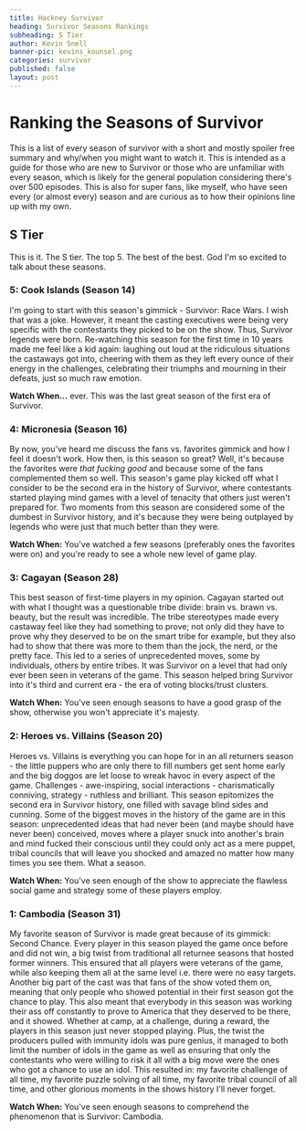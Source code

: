 ```yaml
---
title: Hackney Survivor
heading: Survivor Seasons Rankings
subheading: S Tier
author: Kevin Snell
banner-pic: kevins_kounsel.png
categories: survivor
published: false
layout: post
---
```


# Ranking the Seasons of Survivor
This is a list of every season of survivor with a short and mostly spoiler free summary and why/when you might want to watch it. This is intended as a guide for those who are new to Survivor or those who are unfamiliar with every season, which is likely for the general population considering there's over 500 episodes. This is also for super fans, like myself, who have seen every (or almost every) season and are curious as to how their opinions line up with my own.

## S Tier
This is it. The S tier. The top 5. The best of the best. God I'm so excited to talk about these seasons. 
### 5: Cook Islands (Season 14)
I'm going to start with this season's gimmick - Survivor: Race Wars. I wish that was a joke. However, it meant the casting executives were being very specific with the contestants they picked to be on the show. Thus, Survivor legends were born. Re-watching this season for the first time in 10 years made me feel like a kid again: laughing out loud at the ridiculous situations the castaways got into, cheering with them as they left every ounce of their energy in the challenges, celebrating their triumphs and mourning in their defeats, just so much raw emotion. 

**Watch When...** ever. This was the last great season of the first era of Survivor. 
### 4: Micronesia (Season 16)
By now, you've heard me discuss the fans vs. favorites gimmick and how I feel it doesn't work. How then, is this season so great? Well, it's because the favorites were *that fucking good* and because some of the fans complemented them so well. This season's game play kicked off what I consider to be the second era in the history of Survivor, where contestants started playing mind games with a level of tenacity that others just weren't prepared for. Two moments from this season are considered some of the dumbest in Survivor history, and it's because they were being outplayed by legends who were just that much better than they were.

**Watch When:** You've watched a few seasons (preferably ones the favorites were on) and you're ready to see a whole new level of game play. 
### 3: Cagayan (Season 28)
This best season of first-time players in my opinion. Cagayan started out with what I thought was a questionable tribe divide: brain vs. brawn vs. beauty, but the result was incredible. The tribe stereotypes made every castaway feel like they had something to prove; not only did they have to prove why they deserved to be on the smart tribe for example, but they also had to show that there was more to them than the jock, the nerd, or the pretty face. This led to a series of unprecedented moves, some by individuals, others by entire tribes. It was Survivor on a level that had only ever been seen in veterans of the game. This season helped bring Survivor into it's third and current era - the era of voting blocks/trust clusters.  

**Watch When:** You've seen enough seasons to have a good grasp of the show, otherwise you won't appreciate it's majesty. 
### 2: Heroes vs. Villains (Season 20)
Heroes vs. Villains is everything you can hope for in an all returners season - the little puppers who are only there to fill numbers get sent home early and the big doggos are let loose to wreak havoc in every aspect of the game. Challenges - awe-inspiring, social interactions - charismatically conniving, strategy - ruthless and brilliant. This season epitomizes the second era in Survivor history, one filled with savage blind sides and cunning. Some of the biggest moves in the history of the game are in this season: unprecedented ideas that had never been (and maybe should have never been) conceived, moves where a player snuck into another's brain and mind fucked their conscious until they could only act as a mere puppet, tribal councils that will leave you shocked and amazed no matter how many times you see them. What a season. 

**Watch When:** You've seen enough of the show to appreciate the flawless social game and strategy some of these players employ. 
### 1: Cambodia (Season 31)
My favorite season of Survivor is made great because of its gimmick: Second Chance. Every player in this season played the game once before and did not win, a big twist from traditional all returnee seasons that hosted former winners. This ensured that all players were veterans of the game, while also keeping them all at the same level i.e. there were no easy targets. Another big part of the cast was that fans of the show voted them on, meaning that only people who showed potential in their first season got the chance to play. This also meant that everybody in this season was working their ass off constantly to prove to America that they deserved to be there, and it showed. Whether at camp, at a challenge, during a reward, the players in this season just never stopped playing. Plus, the twist the producers pulled with immunity idols was pure genius, it managed to both limit the number of idols in the game as well as ensuring that only the contestants who were willing to risk it all with a big move were the ones who got a chance to use an idol. This resulted in: my favorite challenge of all time, my favorite puzzle solving of all time, my favorite tribal council of all time, and other glorious moments in the shows history I'll never forget. 

**Watch When:** You've seen enough seasons to comprehend the phenomenon that is Survivor: Cambodia. 
